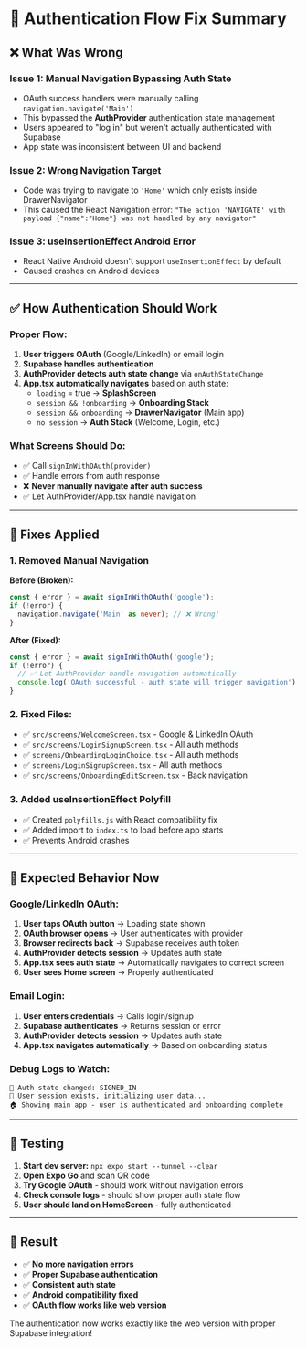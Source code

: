 # 🔐 Authentication Flow Fix Summary

## ❌ **What Was Wrong**

### **Issue 1: Manual Navigation Bypassing Auth State**
- OAuth success handlers were manually calling `navigation.navigate('Main')`
- This bypassed the **AuthProvider** authentication state management
- Users appeared to "log in" but weren't actually authenticated with Supabase
- App state was inconsistent between UI and backend

### **Issue 2: Wrong Navigation Target**
- Code was trying to navigate to `'Home'` which only exists inside DrawerNavigator
- This caused the React Navigation error: `"The action 'NAVIGATE' with payload {"name":"Home"} was not handled by any navigator"`

### **Issue 3: useInsertionEffect Android Error**
- React Native Android doesn't support `useInsertionEffect` by default
- Caused crashes on Android devices

---

## ✅ **How Authentication Should Work**

### **Proper Flow:**
1. **User triggers OAuth** (Google/LinkedIn) or email login
2. **Supabase handles authentication** 
3. **AuthProvider detects auth state change** via `onAuthStateChange`
4. **App.tsx automatically navigates** based on auth state:
   - `loading` = true → **SplashScreen**
   - `session && !onboarding` → **Onboarding Stack**
   - `session && onboarding` → **DrawerNavigator** (Main app)
   - `no session` → **Auth Stack** (Welcome, Login, etc.)

### **What Screens Should Do:**
- ✅ Call `signInWithOAuth(provider)` 
- ✅ Handle errors from auth response
- ❌ **Never manually navigate after auth success**
- ✅ Let AuthProvider/App.tsx handle navigation

---

## 🔧 **Fixes Applied**

### **1. Removed Manual Navigation**
**Before (Broken):**
```typescript
const { error } = await signInWithOAuth('google');
if (!error) {
  navigation.navigate('Main' as never); // ❌ Wrong!
}
```

**After (Fixed):**
```typescript
const { error } = await signInWithOAuth('google');
if (!error) {
  // ✅ Let AuthProvider handle navigation automatically
  console.log('OAuth successful - auth state will trigger navigation');
}
```

### **2. Fixed Files:**
- ✅ `src/screens/WelcomeScreen.tsx` - Google & LinkedIn OAuth
- ✅ `src/screens/LoginSignupScreen.tsx` - All auth methods
- ✅ `screens/OnboardingLoginChoice.tsx` - All auth methods  
- ✅ `screens/LoginSignupScreen.tsx` - All auth methods
- ✅ `src/screens/OnboardingEditScreen.tsx` - Back navigation

### **3. Added useInsertionEffect Polyfill**
- ✅ Created `polyfills.js` with React compatibility fix
- ✅ Added import to `index.ts` to load before app starts
- ✅ Prevents Android crashes

---

## 🎯 **Expected Behavior Now**

### **Google/LinkedIn OAuth:**
1. **User taps OAuth button** → Loading state shown
2. **OAuth browser opens** → User authenticates with provider
3. **Browser redirects back** → Supabase receives auth token
4. **AuthProvider detects session** → Updates auth state
5. **App.tsx sees auth state** → Automatically navigates to correct screen
6. **User sees Home screen** → Properly authenticated

### **Email Login:**
1. **User enters credentials** → Calls login/signup
2. **Supabase authenticates** → Returns session or error
3. **AuthProvider detects session** → Updates auth state
4. **App.tsx navigates automatically** → Based on onboarding status

### **Debug Logs to Watch:**
```
🔄 Auth state changed: SIGNED_IN
👤 User session exists, initializing user data...
🏠 Showing main app - user is authenticated and onboarding complete
```

---

## 🚀 **Testing**

1. **Start dev server:** `npx expo start --tunnel --clear`
2. **Open Expo Go** and scan QR code
3. **Try Google OAuth** - should work without navigation errors
4. **Check console logs** - should show proper auth state flow
5. **User should land on HomeScreen** - fully authenticated

---

## 🎉 **Result**

- ✅ **No more navigation errors**
- ✅ **Proper Supabase authentication**
- ✅ **Consistent auth state**
- ✅ **Android compatibility fixed**
- ✅ **OAuth flow works like web version**

The authentication now works exactly like the web version with proper Supabase integration! 